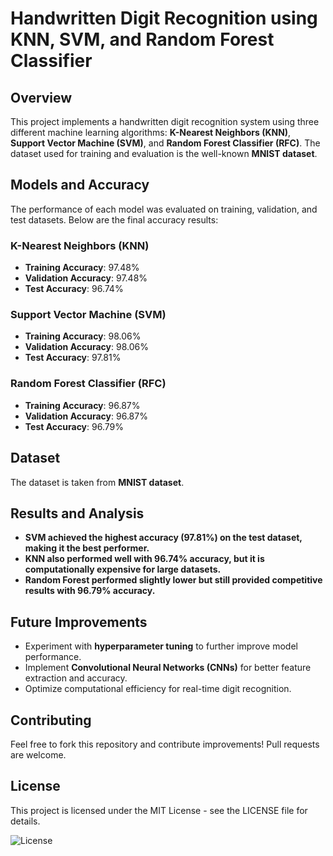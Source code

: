 # Handwritten Digit Recognition using KNN, SVM, and Random Forest Classifier

## Overview
This project implements a handwritten digit recognition system using three different machine learning algorithms: **K-Nearest Neighbors (KNN)**, **Support Vector Machine (SVM)**, and **Random Forest Classifier (RFC)**. The dataset used for training and evaluation is the well-known **MNIST dataset**.

## Models and Accuracy
The performance of each model was evaluated on training, validation, and test datasets. Below are the final accuracy results:

### K-Nearest Neighbors (KNN)
- **Training Accuracy**: 97.48%
- **Validation Accuracy**: 97.48%
- **Test Accuracy**: 96.74%

### Support Vector Machine (SVM)
- **Training Accuracy**: 98.06%
- **Validation Accuracy**: 98.06%
- **Test Accuracy**: 97.81%

### Random Forest Classifier (RFC)
- **Training Accuracy**: 96.87%
- **Validation Accuracy**: 96.87%
- **Test Accuracy**: 96.79%

## Dataset
The dataset is taken from **MNIST dataset**.


## Results and Analysis
- **SVM achieved the highest accuracy (97.81%) on the test dataset, making it the best performer.**
- **KNN also performed well with 96.74% accuracy, but it is computationally expensive for large datasets.**
- **Random Forest performed slightly lower but still provided competitive results with 96.79% accuracy.**

## Future Improvements
- Experiment with **hyperparameter tuning** to further improve model performance.
- Implement **Convolutional Neural Networks (CNNs)** for better feature extraction and accuracy.
- Optimize computational efficiency for real-time digit recognition.

## Contributing
Feel free to fork this repository and contribute improvements! Pull requests are welcome.

## License
This project is licensed under the MIT License - see the LICENSE file for details.

![License](https://img.shields.io/badge/license-MIT-blue.svg)

